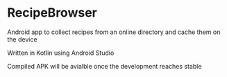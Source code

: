 # RecipeBrowser
Android app to collect recipes from an online directory and cache them on the device

Written in Kotlin using Android Studio

Compiled APK will be avialble once the development reaches stable
